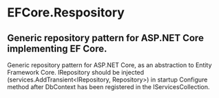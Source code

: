 # EFCore.Respository
## Generic repository pattern for ASP.NET Core implementing EF Core.

Generic repository pattern for ASP.NET Core, as an abstraction to Entity Framework Core. 
IRepository should be injected (services.AddTransient<IRepository, Repository>) in startup Configure method after DbContext has been registered in the IServicesCollection. 
